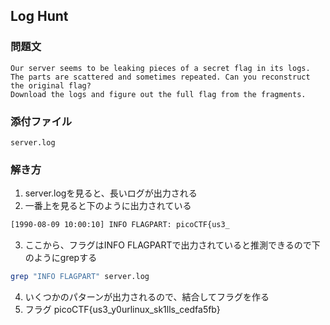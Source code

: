 ## Log Hunt
### 問題文
```
Our server seems to be leaking pieces of a secret flag in its logs. The parts are scattered and sometimes repeated. Can you reconstruct the original flag?
Download the logs and figure out the full flag from the fragments.
```
### 添付ファイル
`server.log`
### 解き方
1. server.logを見ると、長いログが出力される
2. 一番上を見ると下のように出力されている
```bash
[1990-08-09 10:00:10] INFO FLAGPART: picoCTF{us3_
```
3. ここから、フラグはINFO FLAGPARTで出力されていると推測できるので下のようにgrepする
```bash
grep "INFO FLAGPART" server.log
```
4. いくつかのパターンが出力されるので、結合してフラグを作る
5. フラグ picoCTF{us3_y0urlinux_sk1lls_cedfa5fb}